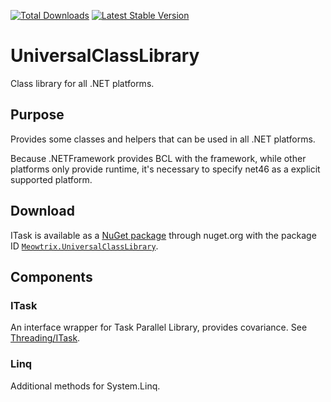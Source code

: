 [![Total Downloads](https://img.shields.io/nuget/dt/Meowtrix.UniversalClassLibrary.svg)](http://www.nuget.org/packages/Meowtrix.UniversalClassLibrary/)
[![Latest Stable Version](https://img.shields.io/nuget/v/Meowtrix.UniversalClassLibrary.svg)](http://www.nuget.org/packages/Meowtrix.UniversalClassLibrary/)

# UniversalClassLibrary

Class library for all .NET platforms.

## Purpose

Provides some classes and helpers that can be used in all .NET platforms.

Because .NETFramework provides BCL with the framework, while other platforms only provide runtime, it's necessary to specify net46 as a explicit supported platform.

## Download

ITask is available as a [NuGet package](http://www.nuget.org/packages/Meowtrix.UniversalClassLibrary/) through nuget.org with the package ID [`Meowtrix.UniversalClassLibrary`](http://www.nuget.org/packages/Meowtrix.UniversalClassLibrary/).

## Components

### ITask

An interface wrapper for Task Parallel Library, provides covariance. See [Threading/ITask](https://github.com/Meowtrix/UniversalClassLibrary/tree/master/Meowtrix.UniversalClassLibrary/Threading/ITask).

### Linq

Additional methods for System.Linq.